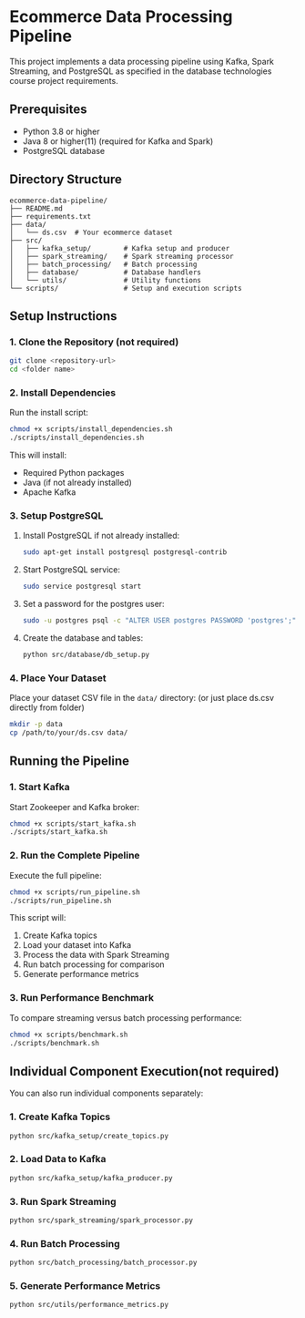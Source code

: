 # Ecommerce Data Processing Pipeline

This project implements a data processing pipeline using Kafka, Spark Streaming, and PostgreSQL as specified in the database technologies course project requirements.

## Prerequisites

- Python 3.8 or higher
- Java 8 or higher(11) (required for Kafka and Spark)
- PostgreSQL database

## Directory Structure

```
ecommerce-data-pipeline/
├── README.md
├── requirements.txt
├── data/
│   └── ds.csv  # Your ecommerce dataset
├── src/
│   ├── kafka_setup/        # Kafka setup and producer
│   ├── spark_streaming/    # Spark streaming processor
│   ├── batch_processing/   # Batch processing
│   ├── database/           # Database handlers
│   └── utils/              # Utility functions
└── scripts/                # Setup and execution scripts
```

## Setup Instructions

### 1. Clone the Repository (not required)

```bash
git clone <repository-url>
cd <folder name>
```

### 2. Install Dependencies

Run the install script:

```bash
chmod +x scripts/install_dependencies.sh
./scripts/install_dependencies.sh
```

This will install:
- Required Python packages
- Java (if not already installed)
- Apache Kafka

### 3. Setup PostgreSQL

1. Install PostgreSQL if not already installed:
   ```bash
   sudo apt-get install postgresql postgresql-contrib
   ```

2. Start PostgreSQL service:
   ```bash
   sudo service postgresql start
   ```

3. Set a password for the postgres user:
   ```bash
   sudo -u postgres psql -c "ALTER USER postgres PASSWORD 'postgres';"
   ```

4. Create the database and tables:
   ```bash
   python src/database/db_setup.py
   ```

### 4. Place Your Dataset

Place your dataset CSV file in the `data/` directory: (or just place ds.csv directly from folder)
```bash
mkdir -p data
cp /path/to/your/ds.csv data/
```

## Running the Pipeline

### 1. Start Kafka

Start Zookeeper and Kafka broker:

```bash
chmod +x scripts/start_kafka.sh
./scripts/start_kafka.sh
```

### 2. Run the Complete Pipeline

Execute the full pipeline:

```bash
chmod +x scripts/run_pipeline.sh
./scripts/run_pipeline.sh
```

This script will:
1. Create Kafka topics
2. Load your dataset into Kafka
3. Process the data with Spark Streaming
4. Run batch processing for comparison
5. Generate performance metrics

### 3. Run Performance Benchmark

To compare streaming versus batch processing performance:

```bash
chmod +x scripts/benchmark.sh
./scripts/benchmark.sh
```

## Individual Component Execution(not required)

You can also run individual components separately:

### 1. Create Kafka Topics

```bash
python src/kafka_setup/create_topics.py
```

### 2. Load Data to Kafka

```bash
python src/kafka_setup/kafka_producer.py
```

### 3. Run Spark Streaming

```bash
python src/spark_streaming/spark_processor.py
```

### 4. Run Batch Processing

```bash
python src/batch_processing/batch_processor.py
```

### 5. Generate Performance Metrics

```bash
python src/utils/performance_metrics.py
```
